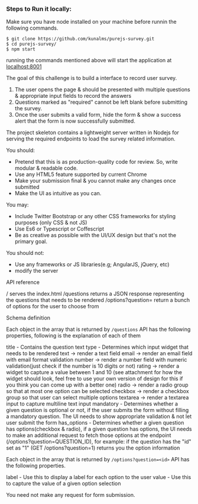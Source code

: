 ### Steps to Run it locally:
Make sure you have node installed on your machine before runnin the following commands.
```
$ git clone https://github.com/kunalms/purejs-survey.git
$ cd purejs-survey/
$ npm start
```

running the commands mentioned above will start the application at [localhost:8001](localhost:8001)

The goal of this challenge is to build a interface to record user survey.

1. The user opens the page & should be presented with multiple questions & appropriate input fields to record the answers
2. Questions marked as "required" cannot be left blank before submitting the survey.
3. Once the user submits a valid form, hide the form & show a success alert that the form is now successfully submitted.

The project skeleton contains a lightweight server written in Nodejs for serving the required endpoints to load the survey related information.

You should:
  - Pretend that this is as production-quality code for review. So, write modular & readable code.
  - Use any HTML5 feature supported by current Chrome
  - Make your submission final & you cannot make any changes once submitted
  - Make the UI as intuitive as you can.

You may:
  - Include Twitter Bootstrap or any other CSS frameworks for styling purposes (only CSS & not JS)
  - Use Es6 or Typescript or Coffescript
  - Be as creative as possible with the UI/UX design but that's not the primary goal.

You should not:
  - Use any frameworks or JS libraries(e.g; AngularJS, jQuery, etc)
  - modify the server


API reference

/                   serves the index.html
/questions          returns a JSON response representing the questions that needs to be rendered
/options?question=  return a bunch of options for the user to choose from

Schema definition

Each object in the array that is returned by `/questions` API has the following properties, following is the explanation of each of them

title      - Contains the question text
type       - Determines which input widget that needs to be rendered
             text     -> render a text field
             email    -> render an email field with email format validation
             number   -> render a number field with numeric validation(just check if the number is 10 digits or not)
             rating   -> render a widget to capture a value between 1 and 10 (see attachment for how the widget should look, feel free to use your own version of design for this if you think you can come up with a better one)
             radio    -> render a radio group so that at most one option can be selected
             checkbox -> render a checkbox group so that user can select multiple options
             textarea -> render a textarea input to capture multiline text input
mandatory  - Determines whether a given question is optional or not, if the user submits the
             form without filling a mandatory question. The UI needs to show appropriate validation & not let user submit the form
has_options - Determines whether a given question has options(checkbox & radio), if a given
              question has options, the UI needs to make an additional request to fetch those options at the endpoint (/options?question=QUESTION_ID), for example: if the question has the "id" set as "1" (GET /options?question=1) returns you the option information

Each object in the array that is returned by `/options?question=<id>` API has the following properties.

label       - Use this to display a label for each option to the user
value       - Use this to capture the value of a given option selection

You need not make any request for form submission.
